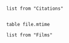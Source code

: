 

```dataview

list from "Citations"

```

```dataview

table file.mtime

```

```dataview 
list from "Films"
```
